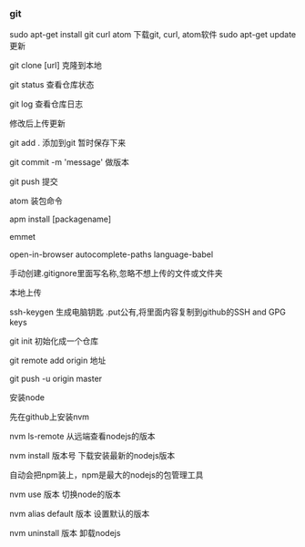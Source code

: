 ### git
sudo apt-get install git curl atom   下载git, curl, atom软件
sudo apt-get update   更新

git clone [url]   克隆到本地

git status    查看仓库状态

git log     查看仓库日志

修改后上传更新

git add .  添加到git 暂时保存下来

git commit -m 'message'  做版本

git push   提交

atom 装包命令

apm install [packagename]

emmet

open-in-browser
autocomplete-paths
language-babel

手动创建.gitignore里面写名称,忽略不想上传的文件或文件夹


本地上传

ssh-keygen 生成电脑钥匙 .put公有,将里面内容复制到github的SSH and GPG keys

git init 初始化成一个仓库

git remote add origin 地址

git push -u origin master


安装node

先在github上安装nvm  

nvm ls-remote  从远端查看nodejs的版本

nvm install 版本号  下载安装最新的nodejs版本

自动会把npm装上，npm是最大的nodejs的包管理工具

nvm use 版本 切换node的版本

nvm alias default 版本  设置默认的版本

nvm uninstall 版本  卸载nodejs
